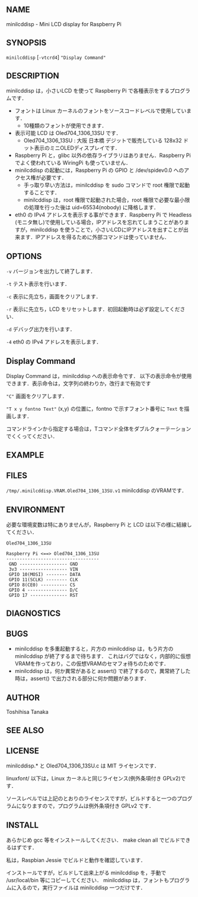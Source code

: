 NAME
----

minilcddisp - Mini LCD display for Raspberry Pi

SYNOPSIS
--------

`minilcddisp` [`-vtcrd4`] `"Display Command"`

DESCRIPTION
-----------

minilcddisp は，小さいLCD を使って Raspberry Pi で各種表示をするプログラムです．

* フォントは Linux カーネルのフォントをソースコードレベルで使用しています．
    * 10種類のフォントが使用できます．
* 表示可能 LCD は Oled704_1306_13SU です．
    * Oled704_1306_13SU : 大阪 日本橋 デジットで販売している 128x32 ドット表示のミニOLEDディスプレイです．
* Raspberry Pi と，glibc 以外の依存ライブラリはありません．Raspberry Pi でよく使われている WiringPi も使っていません．
* minilcddisp の起動には，Raspberry Pi の GPIO と /dev/spidev0.0 へのアクセス権が必要です．
    * 手っ取り早い方法は，minilcddisp を sudo コマンドで root 権限で起動することです．
    * minilcddisp は，root 権限で起動された場合，root 権限で必要な最小限の処理を行った後は uid=65534(nobody) に降格します．
* eth0 の IPv4 アドレスを表示する事ができます．Raspberry Pi で Headless (モニタ無し)で使用している場合，IPアドレスを忘れてしまうことがありますが，minilcddisp を使うことで，小さいLCDにIPアドレスを出すことが出来ます．IPアドレスを得るために外部コマンドは使っていません．

OPTIONS
-------

`-v`
  バージョンを出力して終了します．

`-t`
  テスト表示を行います．

`-c`
  表示に先立ち，画面をクリアします．

`-r`
  表示に先立ち，LCD をリセットします．初回起動時は必ず設定してください．

`-d`
  デバッグ出力を行います．

`-4`
  eth0 の IPv4 アドレスを表示します．

Display Command
---------------

Display Command は，minilcddisp への表示命令です．
以下の表示命令が使用できます．表示命令は，文字列の終わりか，改行まで有効です

`"C"`
  画面をクリアします．

`"T x y fontno Text"`
  (x,y) の位置に，fontno で示すフォント番号に `Text` を描画します．
  
  コマンドラインから指定する場合は，Tコマンド全体をダブルクォーテーションでくくってください．

EXAMPLE
-------

FILES
-----

`/tmp/.minilcddisp.VRAM.Oled704_1306_13SU.v1`
  minilcddisp のVRAMです．

ENVIRONMENT
-----------

必要な環境変数は特にありませんが，Raspberry Pi と LCD は以下の様に結線してください．

`Oled704_1306_13SU`
````
Raspberry Pi <==> Oled704_1306_13SU
-----------------------------------
 GND ------------------ GND
 3v3 ------------------ VIN
 GPIO 10(MOSI) -------- DATA
 GPIO 11(SCLK) -------- CLK
 GPIO 8(CE0) ---------- CS
 GPIO 4 --------------- D/C
 GPIO 17 -------------- RST
````

DIAGNOSTICS
-----------

BUGS
----

* minilcddisp を多重起動すると，片方の minilcddisp は，もう片方の minilcddisp が終了するまで待ちます．
  これはバグではなく，内部的に仮想VRAMを作っており，この仮想VRAMのセマフォ待ちのためです．
* minilcddisp は，何か異常があると assert() で終了するので，異常終了した時は，assert() で出力される部分に何か問題があります．

AUTHOR
------

Toshihisa Tanaka

SEE ALSO
--------

LICENSE
-------

minilcddisp.* と Oled704_1306_13SU.c は MIT ライセンスです．

linuxfont/ 以下は，Linux カーネルと同じライセンス(例外条項付き GPLv2)です．

ソースレベルでは上記のとおりのライセンスですが，ビルドすると一つのプログラムになりますので，プログラムは例外条項付き GPLv2 です．

INSTALL
-------

あらかじめ gcc 等をインストールしてください．
make clean all でビルドできるはずです．

私は，Raspbian Jessie でビルドと動作を確認しています．

インストールですが，ビルドして出来上がる minilcddisp を，手動で /usr/local/bin 等にコピーしてください．
minilcddisp は，フォントもプログラムに入るので，実行ファイルは minilcddisp 一つだけです．

